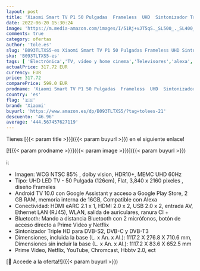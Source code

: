 ```yaml
---
layout: post
title: 'Xiaomi Smart TV P1 50 Pulgadas  Frameless  UHD  Sintonizador Triple  Android 10.0  Prime Video  Netflix  Google Assistant  Compatible con Alexa  Bluetooth  3 HDMI  2 USB   Color Negro [Model 2021]'
date: 2022-06-20 15:30:24
image: 'https://m.media-amazon.com/images/I/51Rj+vJT5qS._SL500_._SL400_.jpg'
comments: true
category: ofertas
author: 'tole.es'
slug: 'B093TLTXS5-es Xiaomi Smart TV P1 50 Pulgadas Frameless UHD Sintonizador...'
sku: 'B093TLTXS5-es'
tags: [ 'Electrónica','TV, vídeo y home cinema','Televisores','alexa','xiaomi','🇪🇸', ]
actualPrice: 317.72 EUR
currency: EUR
price: 317.72
comparePrice: 599.0 EUR
prodname: 'Xiaomi Smart TV P1 50 Pulgadas  Frameless  UHD  Sintonizador Triple  Android 10.0  Prime Video  Netflix  Google Assistant  Compatible con Alexa  Bluetooth  3 HDMI  2 USB   Color Negro [Model 2021]'
country: 'es'
flag: '🇪🇸'
brand: 'Xiaomi'
buyurl: 'https://www.amazon.es/dp/B093TLTXS5/?tag=tolees-21'
descuento: '46.96'
average: '444.567457627119'
---
```


Tienes [{{< param title >}}]({{< param buyurl >}}) en el siguiente enlace!

[![{{< param prodname >}}]({{< param image >}})]({{< param buyurl >}})

ℹ️:

- Imagen: WCG NTSC 85% , dolby vision, HDR10+, MEMC UHD 60Hz
- Tipo: UHD LED TV - 50 Pulgada (126cm), Flat, 3,840 x 2160 pixeles , diseño Frameles
- Android TV 10.0 con Google Assistant y acceso a Google Play Store, 2 GB RAM, memoria interna de 16GB, Compatible con Alexa
- Conectividad: HDMI eARC 2.1 x 1, HDMI 2.0 x 2, USB 2.0 x 2, entrada AV, Ethernet LAN (RJ45), WLAN, salida de auriculares, ranura CI +
- Bluetooth: Mando a distancia Bluetooth con 2 micrófonos, botón de acceso directo a Prime Video y Netflix
- Sintonizador Triple HD para DVB-S2, DVB-C y DVB-T3
- Dimensiones, incluida la base (L. x An. x Al.): 1117.2 X 276.8 X 710.6 mm, Dimensiones sin incluir la base (L. x An. x Al.): 1117.2 X 83.6 X 652.5 mm
- Prime Video, Netflix, YouTube, Chromcast, Hbbtv 2.0, ect

[🛒 Accede a la oferta!!]({{< param buyurl >}})
